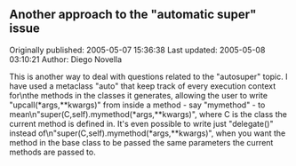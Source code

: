 ## Another approach to the "automatic super" issue 
Originally published: 2005-05-07 15:36:38 
Last updated: 2005-05-08 03:10:21 
Author: Diego Novella 
 
This is another way to deal with questions related to the "autosuper" topic. I have used a metaclass "auto" that keep track of every execution context for\nthe methods in the classes it generates, allowing the user to write "upcall(*args,**kwargs)" from inside a method - say "mymethod" - to mean\n"super(C,self).mymethod(*args,**kwargs)", where C is the class the current method is defined in. It's even possible to write just "delegate()" instead of\n"super(C,self).mymethod(*args,**kwargs)", when you want the method in the base class to be passed the same parameters the current methods are passed to.